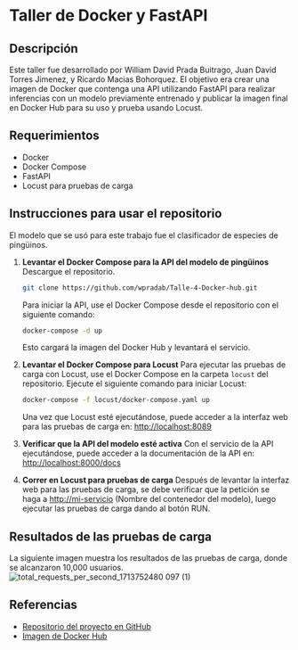 
# Taller de Docker y FastAPI

## Descripción
Este taller fue desarrollado por William David Prada Buitrago, Juan David Torres Jimenez, y Ricardo Macias Bohorquez. El objetivo era crear una imagen de Docker que contenga una API utilizando FastAPI para realizar inferencias con un modelo previamente entrenado y publicar la imagen final en Docker Hub para su uso y prueba usando Locust.

## Requerimientos
- Docker
- Docker Compose
- FastAPI
- Locust para pruebas de carga

## Instrucciones para usar el repositorio
El modelo que se usó para este trabajo fue el clasificador de especies de pingüinos.
1. **Levantar el Docker Compose para la API del modelo de pingüinos**
   Descargue el repositorio.
   ```bash
   git clone https://github.com/wpradab/Talle-4-Docker-hub.git
   ```

   Para iniciar la API, use el Docker Compose desde el repositorio con el siguiente comando:
   ```bash
   docker-compose -d up
   ```
   Esto cargará la imagen del Docker Hub y levantará el servicio.

2. **Levantar el Docker Compose para Locust**
   Para ejecutar las pruebas de carga con Locust, use el Docker Compose en la carpeta `locust` del repositorio. Ejecute el siguiente comando para iniciar Locust:
   ```bash
   docker-compose -f locust/docker-compose.yaml up
   ```

   Una vez que Locust esté ejecutándose, puede acceder a la interfaz web para las pruebas de carga en:
   [http://localhost:8089](http://localhost:8089)

3. **Verificar que la API del modelo esté activa**
   Con el servicio de la API ejecutándose, puede acceder a la documentación de la API en:
   [http://localhost:8000/docs](http://localhost:8000/docs)

4. **Correr en Locust para pruebas de carga**
   Después de levantar la interfaz web para las pruebas de carga, se debe verificar que la petición se haga a [http://mi-servicio](http://mi-servicio) (Nombre del contenedor del modelo), luego ejecutar las pruebas de carga dando al botón RUN.

## Resultados de las pruebas de carga
La siguiente imagen muestra los resultados de las pruebas de carga, donde se alcanzaron 10,000 usuarios.
![total_requests_per_second_1713752480 097 (1)](https://github.com/wpradab/Talle-4-Docker-hub/assets/142359246/3bbf2729-37be-4d62-ae07-2fe2ef5bdf1a)


## Referencias
- [Repositorio del proyecto en GitHub](https://github.com/wpradab/Talle-4-Docker-hub.git)
- [Imagen de Docker Hub](https://hub.docker.com/r/david984/penguin_inference)
